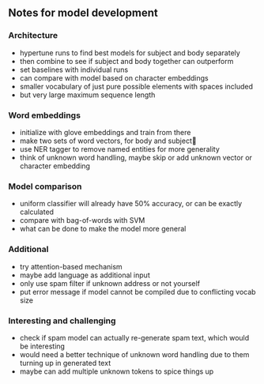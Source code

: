 ## Notes for model development

### Architecture
* hypertune runs to find best models for subject and body separately
* then combine to see if subject and body together can outperform
* set baselines with individual runs
* can compare with model based on character embeddings
* smaller vocabulary of just pure possible elements with spaces included
* but very large maximum sequence length

### Word embeddings
* initialize with glove embeddings and train from there
* make two sets of word vectors, for body and subject
* use NER tagger to remove named entities for more generality
* think of unknown word handling, maybe skip or add unknown vector or character embedding

### Model comparison
* uniform classifier will already have 50% accuracy, or can be exactly calculated
* compare with bag-of-words with SVM
* what can be done to make the model more general

### Additional
* try attention-based mechanism
* maybe add language as additional input
* only use spam filter if unknown address or not yourself
* put error message if model cannot be compiled due to conflicting vocab size

### Interesting and challenging
* check if spam model can actually re-generate spam text, which would be interesting
* would need a better technique of unknown word handling due to them turning up in generated text
* maybe can add multiple unknown tokens to spice things up
